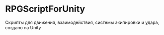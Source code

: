 # RPGScriptForUnity
Скрипты для движения, взаимодействия, системы экипировки и удара, создано на Unity
